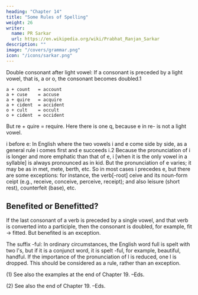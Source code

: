 ```yaml
---
heading: "Chapter 14"
title: "Some Rules of Spelling"
weight: 26
writer:
  name: PR Sarkar
  url: https://en.wikipedia.org/wiki/Prabhat_Ranjan_Sarkar
description: ""
image: "/covers/grammar.png"
icon: "/icons/sarkar.png"
---
```



Double consonant after light vowel: If a consonant is preceded by a light vowel, that is, a or o, the consonant becomes doubled.1

```
a + count	= account
a + cuse	= accuse
a + quire	= acquire
a + cident	= accident
o + cult	= occult
o + cident	= occident
```

But re + quire = require. Here there is one q, because e in re- is not a light vowel.

i before e: In English where the two vowels i and e come side by side, as a general rule i comes first and e succeeds i.2 Because the pronunciation of i is longer and more emphatic than that of e, i [when it is the only vowel in a syllable] is always pronounced as in kid. But the pronunciation of e varies; it may be as in met, mete, berth, etc. So in most cases i precedes e, but there are some exceptions: for instance, the verb[-root] ceive and its noun-form ceipt (e.g., receive, conceive, perceive, receipt); and also leisure (short rest), counterfeit (base), etc.

## Benefited or Benefitted? 

If the last consonant of a verb is preceded by a single vowel, and that verb is converted into a participle, then the consonant is doubled, for example, fit → fitted. But benefited is an exception.

The suffix -ful: In ordinary circumstances, the English word full is spelt with two l's, but if it is a conjunct word, it is spelt -ful, for example, beautiful, handful. If the importance of the pronunciation of l is reduced, one l is dropped. This should be considered as a rule, rather than an exception.

(1) See also the examples at the end of Chapter 19. –Eds.

(2) See also the end of Chapter 19. –Eds.

